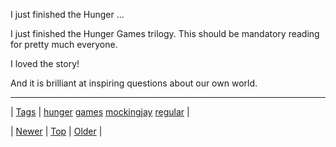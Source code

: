 <!--
title: I just finished the Hunger Games trilogy. This should be mandatory reading for pretty much everyone. I loved the story! And it is brilliant at inspiring questions about our own world.
date: 2020-06-28T15:27:00.035Z
tags: hunger, games, mockingjay, regular
-->


I just finished the Hunger ...

<p>I just finished the Hunger Games trilogy. This should be mandatory reading for pretty much everyone.</p>

<p>I loved the story!</p>

<p>And it is brilliant at inspiring questions about our own world.</p>

<!--BOTTOM-POST-NAVIGATION-->
---

| [Tags](tags.md) | [hunger](tag-hunger.md) [games](tag-games.md) [mockingjay](tag-mockingjay.md) [regular](tag-regular.md) |

| [Newer](101336334539.md) | [Top](index.md) | [Older](101416945084.md) |